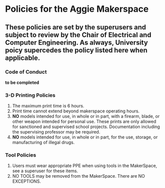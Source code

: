 # Policies for the Aggie Makerspace

## These policies are set by the superusers and subject to review by the Chair of Electrical and Computer Engineering. As always, University poicy supercedes the policy listed here when applicable.

### Code of Conduct

**to be completed**

### 3-D Printing Policies

1. The maximum print time is 6 hours.
2. Print time cannot extend beyond makerspace operating hours.
3. **NO** models intended for use, in whole or in part, with a firearm, blade, or other weapon intended for personal use. These prints are only allowed for sanctioned and supervised school projects. Documentation including the supervising professor may be required.
4. **NO** models intended for use, in whole or in part, for the use, storage, or manufacturing of illegal drugs.

### Tool Policies

1. Users must wear appropriate PPE when using tools in the MakerSpace, see a superuser for these items.
2. NO TOOLS may be removed from the MakerSpace. There are NO EXCEPTIONS.
